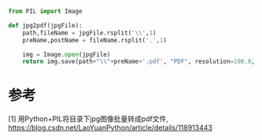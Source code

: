 ```python
from PIL import Image

def jpg2pdf(jpgFile):
    path,fileName = jpgFile.rsplit('\\',1)
    preName,postName = fileName.rsplit('.',1)

    img = Image.open(jpgFile)
    return img.save(path+"\\"+preName+'.pdf', "PDF", resolution=100.0, save_all=True)
```

# 参考

[1] 用Python+PIL将目录下jpg图像批量转成pdf文件, https://blog.csdn.net/LaoYuanPython/article/details/118913443